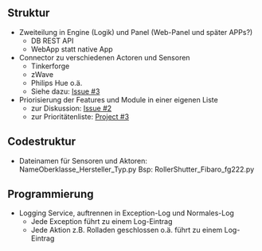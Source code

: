 ## Struktur
- Zweiteilung in Engine (Logik) und Panel (Web-Panel und später APPs?)
	* DB REST API
	* WebApp statt native App
- Connector zu verschiedenen Actoren und Sensoren
	* Tinkerforge
	* zWave
	* Philips Hue o.ä.
	* Siehe dazu: <a href="https://github.com/Daumen-Hoch-AG/SmartHouse/issues/3">Issue #3</a>
- Priorisierung der Features und Module in einer eigenen Liste
	* zur Diskussion: <a href="https://github.com/Daumen-Hoch-AG/SmartHouse/issues/2">Issue #2</a>
	* zur Prioritätenliste: <a href="https://github.com/Daumen-Hoch-AG/SmartHouse/projects/3">Project #3</a>
	
	
## Codestruktur
- Dateinamen für Sensoren und Aktoren: NameOberklasse_Hersteller_Typ.py Bsp: RollerShutter_Fibaro_fg222.py

## Programmierung
- Logging Service, auftrennen in Exception-Log und Normales-Log
	* Jede Exception führt zu einem Log-Eintrag
	* Jede Aktion z.B. Rolladen geschlossen o.ä. führt zu einem Log-Eintrag
